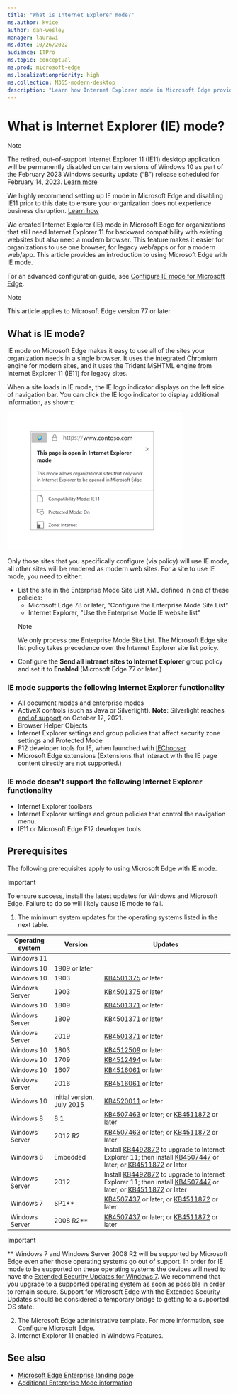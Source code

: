 ```yaml
---
title: "What is Internet Explorer mode?"
ms.author: kvice
author: dan-wesley
manager: laurawi
ms.date: 10/26/2022
audience: ITPro
ms.topic: conceptual
ms.prod: microsoft-edge
ms.localizationpriority: high
ms.collection: M365-modern-desktop
description: "Learn how Internet Explorer mode in Microsoft Edge provides access to sites that need Internet Explorer 11 and access to modern sites."
---
```


# What is Internet Explorer (IE) mode?

>[!Note]
> The retired, out-of-support Internet Explorer 11 (IE11) desktop application will be permanently disabled on certain versions of Windows 10 as part of the February 2023 Windows security update (“B”) release scheduled for February 14, 2023. [Learn more](https://techcommunity.microsoft.com/t5/windows-it-pro-blog/internet-explorer-11-desktop-app-retirement-faq/ba-p/2366549)  
>
> We highly recommend setting up IE mode in Microsoft Edge and disabling IE11 prior to this date to ensure your organization does not experience business disruption. [Learn how](https://techcommunity.microsoft.com/t5/windows-it-pro-blog/control-ie-retirement-on-your-own-schedule-with-the-disable-ie/ba-p/3627725)  
>

We created Internet Explorer (IE) mode in Microsoft Edge for organizations that still need Internet Explorer 11 for backward compatibility with existing websites but also need a modern browser. This feature makes it easier for organizations to use one browser, for legacy web/apps or for a modern web/app. This article provides an introduction to using Microsoft Edge with IE mode.

For an advanced configuration guide, see [Configure IE mode for Microsoft Edge](https://go.microsoft.com/fwlink/?linkid=2188232).

> [!NOTE]
> This article applies to Microsoft Edge version 77 or later.

## What is IE mode?

IE mode on Microsoft Edge makes it easy to use all of the sites your organization needs in a single browser. It uses the integrated Chromium engine for modern sites, and it uses the Trident MSHTML engine from Internet Explorer 11 (IE11) for legacy sites.

When a site loads in IE mode, the IE logo indicator displays on the left side of navigation bar. You can click the IE logo indicator to display additional information, as shown:

  ![IE logo indicator](./media/ie-mode/ie-logo-indicator1.png)

Only those sites that you specifically configure (via policy) will use IE mode, all other sites will be rendered as modern web sites. For a site to use IE mode, you need to either:

- List the site in the Enterprise Mode Site List XML defined in one of these policies:
  - Microsoft Edge 78 or later, "Configure the Enterprise Mode Site List"
  - Internet Explorer, "Use the Enterprise Mode IE website list"
  > [!NOTE]
  > We only process one Enterprise Mode Site List. The Microsoft Edge site list policy takes precedence over the Internet Explorer site list policy.
- Configure the **Send all intranet sites to Internet Explorer** group policy and set it to **Enabled** (Microsoft Edge 77 or later.)

### IE mode supports the following Internet Explorer functionality

- All document modes and enterprise modes
- ActiveX controls (such as Java or Silverlight). **Note**: Silverlight reaches [end of support](https://support.microsoft.com/windows/silverlight-end-of-support-0a3be3c7-bead-e203-2dfd-74f0a64f1788) on October 12, 2021. 
- Browser Helper Objects 
- Internet Explorer settings and group policies that affect security zone settings and Protected Mode
- F12 developer tools for IE, when launched with [IEChooser](/deployedge/edge-ie-mode-faq#how-can-i-debug-my-legacy-application-while-using-ie-mode-on-microsoft-edge-)
- Microsoft Edge extensions (Extensions that interact with the IE page content directly are not supported.)

### IE mode doesn't support the following Internet Explorer functionality

- Internet Explorer toolbars
- Internet Explorer settings and group policies that control the navigation menu.
- IE11 or Microsoft Edge F12 developer tools

## Prerequisites

The following prerequisites apply to using Microsoft Edge with IE mode.

> [!IMPORTANT]
> To ensure success, install the latest updates for Windows and Microsoft Edge. Failure to do so will likely cause IE mode to fail.

1. The minimum system updates for the operating systems listed in the next table.

 | Operating system | Version       | Updates |
 |------------------|---------------|---------|
 | Windows 11       |               |         |
 | Windows 10       | 1909 or later |         |
 | Windows 10       | 1903          | [KB4501375](https://support.microsoft.com/help/4501375/windows-10-update-kb4501375) or later |
 | Windows Server   | 1903          | [KB4501375](https://support.microsoft.com/help/4501375/windows-10-update-kb4501375) or later |
 | Windows 10       | 1809          | [KB4501371](https://support.microsoft.com/help/4501371/windows-10-update-kb4501371) or later |
 | Windows Server   | 1809          | [KB4501371](https://support.microsoft.com/help/4501371/windows-10-update-kb4501371) or later |
 | Windows Server   | 2019          | [KB4501371](https://support.microsoft.com/help/4501371/windows-10-update-kb4501371) or later |
 | Windows 10       | 1803          | [KB4512509](https://support.microsoft.com/help/4512509/windows-10-update-kb4512509) or later |
 | Windows 10       | 1709          | [KB4512494](https://support.microsoft.com/help/4512494/windows-10-update-kb4512494) or later |
 | Windows 10       | 1607          | [KB4516061](https://support.microsoft.com/help/4516061/windows-10-update-kb4516061) or later |
 | Windows Server   | 2016          | [KB4516061](https://support.microsoft.com/help/4516061/windows-10-update-kb4516061) or later |
 | Windows 10       | initial version, July 2015 | [KB4520011](https://support.microsoft.com/help/4520011/windows-10-update-kb4520011) or later |
 | Windows 8       | 8.1              | [KB4507463](https://support.microsoft.com/help/4507463/july-16-2019-kb4507463-os-build-preview-of-monthly-rollup) or later; or [KB4511872](https://support.microsoft.com/help/4511872/cumulative-security-update-for-internet-explorer) or later |
 | Windows Server   | 2012 R2       | [KB4507463](https://support.microsoft.com/help/4507463/july-16-2019-kb4507463-os-build-preview-of-monthly-rollup) or later; or [KB4511872](https://support.microsoft.com/help/4511872/cumulative-security-update-for-internet-explorer) or later |
 | Windows 8  | Embedded            | Install [KB4492872](https://support.microsoft.com/help/4492872/update-for-internet-explorer-april-16-2019) to upgrade to Internet Explorer 11; then install [KB4507447](https://support.microsoft.com/help/4507447/windows-server-2012-update-kb4507447) or later; or [KB4511872](https://support.microsoft.com/help/4511872/cumulative-security-update-for-internet-explorer) or later |
 | Windows Server   | 2012           | Install [KB4492872](https://support.microsoft.com/help/4492872/update-for-internet-explorer-april-16-2019) to upgrade to Internet Explorer 11; then install [KB4507447](https://support.microsoft.com/help/4507447/windows-server-2012-update-kb4507447) or later; or [KB4511872](https://support.microsoft.com/help/4511872/cumulative-security-update-for-internet-explorer) or later |
 | Windows 7        |  SP1**        | [KB4507437](https://support.microsoft.com/help/4507437/windows-7-update-kb4507437) or later; or [KB4511872](https://support.microsoft.com/help/4511872/cumulative-security-update-for-internet-explorer) or later |
 | Windows Server   |  2008 R2**    | [KB4507437](https://support.microsoft.com/help/4507437/windows-7-update-kb4507437) or later; or [KB4511872](https://support.microsoft.com/help/4511872/cumulative-security-update-for-internet-explorer) or later |
  > [!IMPORTANT]
  > ** Windows 7 and Windows Server 2008 R2 will be supported by Microsoft Edge even after those operating systems go out of support. In order for IE mode to be supported on these operating systems the devices will need to have the [Extended Security Updates for Windows 7](https://support.microsoft.com/help/4527878/faq-about-extended-security-updates-for-windows-7). We recommend that you upgrade to a supported operating system as soon as possible in order to remain secure. Support for Microsoft Edge with the Extended Security Updates should be considered a temporary bridge to getting to a supported OS state.

2. The Microsoft Edge administrative template. For more information, see [Configure Microsoft Edge](./configure-microsoft-edge.md).
3. Internet Explorer 11 enabled in Windows Features.

## See also

- [Microsoft Edge Enterprise landing page](https://aka.ms/EdgeEnterprise)
- [Additional Enterprise Mode information](/internet-explorer/ie11-deploy-guide/enterprise-mode-overview-for-ie11)
